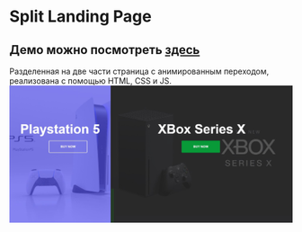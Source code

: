 # Split Landing Page
## Демо можно посмотреть [здесь](https://xellamay.github.io/split_page/)
Разделенная на две части страница с анимированным переходом, реализована с помощью HTML, CSS и JS.
![скриншот](src/img/Screenshot_1.jpg)
